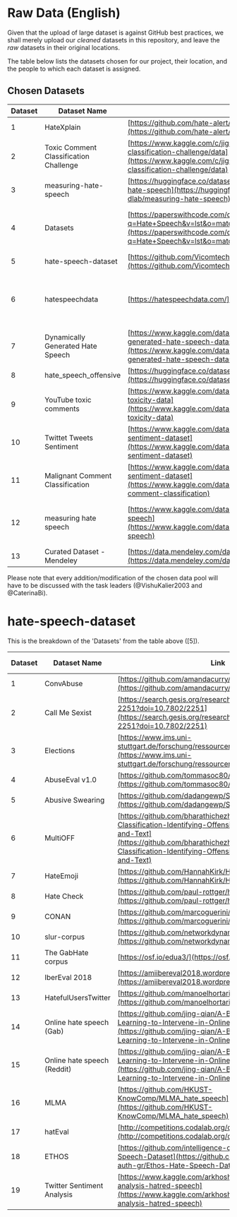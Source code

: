 # Raw Data (English)

Given that the upload of large dataset is against GitHub best practices, we shall merely upload our *cleaned* datasets in this repository, and leave the *raw* datasets in their original locations.

The table below lists the datasets chosen for our project, their location, and the people to which each dataset is assigned.

## Chosen Datasets

| Dataset | Dataset Name | Link | Assigned to | Status  | 
|-|-|-|-|-| 
|1| HateXplain| [https://github.com/hate-alert/HateXplain](https://github.com/hate-alert/HateXplain) | Etendra Verma | in progress  | 
|2| Toxic Comment Classification Challenge | [https://www.kaggle.com/c/jigsaw-toxic-comment-classification-challenge/data](https://www.kaggle.com/c/jigsaw-toxic-comment-classification-challenge/data) | Hyacinth Ampadu | completed | 
|3| measuring-hate-speech | [https://huggingface.co/datasets/ucberkeley-dlab/measuring-hate-speech](https://huggingface.co/datasets/ucberkeley-dlab/measuring-hate-speech) | Ameya Chaudhari | completed | 
|4| Datasets | [https://paperswithcode.com/datasets?q=Hate+Speech&v=lst&o=match&mod=texts&lang=english](https://paperswithcode.com/datasets?q=Hate+Speech&v=lst&o=match&mod=texts&lang=english) | Repeats already used datasets. Do not use for English. See below for Arabic. | N/A | 
|5| hate-speech-dataset | [https://github.com/Vicomtech/hate-speech-dataset](https://github.com/Vicomtech/hate-speech-dataset) |  |  | 
|6| hatespeechdata | [https://hatespeechdata.com/](https://hatespeechdata.com/) | Numerous datasets, see "hate-speech-dataset" for details and assignments. | N/A | 
|7| Dynamically Generated Hate Speech | [https://www.kaggle.com/datasets/usharengaraju/dynamically-generated-hate-speech-dataset](https://www.kaggle.com/datasets/usharengaraju/dynamically-generated-hate-speech-dataset) |   Merabet Asma | in progress | 
|8| hate_speech_offensive | [https://huggingface.co/datasets/hate_speech_offensive](https://huggingface.co/datasets/hate_speech_offensive) | Ameya Chaudhari | completed | 
|9| YouTube toxic comments | [https://www.kaggle.com/datasets/reihanenamdari/youtube-toxicity-data](https://www.kaggle.com/datasets/reihanenamdari/youtube-toxicity-data) | Astha Tripathi | in progress | 
|10| Twittet Tweets Sentiment | [https://www.kaggle.com/datasets/yasserh/twitter-tweets-sentiment-dataset](https://www.kaggle.com/datasets/yasserh/twitter-tweets-sentiment-dataset) | Ameya Chaudhari  | completed | 
|11| Malignant Comment Classification | [https://www.kaggle.com/datasets/yasserh/twitter-tweets-sentiment-dataset](https://www.kaggle.com/datasets/surekharamireddy/malignant-comment-classification) | Vishu Kalier  | completed | 
|12| measuring hate speech | [https://www.kaggle.com/datasets/mobassir/measuring-hate-speech](https://www.kaggle.com/datasets/mobassir/measuring-hate-speech) | Disregard. Combines datasets that are already being pre-processed. | in progress | 
|13| Curated Dataset - Mendeley  | [https://data.mendeley.com/datasets/9sxpkmm8xn](https://data.mendeley.com/datasets/9sxpkmm8xn) | Muthukumaran Manickavasagam | completed | 


Please note that every addition/modification of the chosen data pool will have to be discussed with the task leaders (@VishuKalier2003 and @CaterinaBi).

# hate-speech-dataset

This is the breakdown of the 'Datasets' from the table above ([5]).

| Dataset | Dataset Name | Link | Assigned to | Status   |
|-|-|-|-|-|
|1| ConvAbuse | [https://github.com/amandacurry/convabuse](https://github.com/amandacurry/convabuse) | - | disregard |
|2| Call Me Sexist | [https://search.gesis.org/research_data/SDN-10.7802-2251?doi=10.7802/2251](https://search.gesis.org/research_data/SDN-10.7802-2251?doi=10.7802/2251) | - | disregard |
|3| Elections | [https://www.ims.uni-stuttgart.de/forschung/ressourcen/korpora/stance-hof/](https://www.ims.uni-stuttgart.de/forschung/ressourcen/korpora/stance-hof/) |         |  |
|4| AbuseEval v1.0 | [https://github.com/tommasoc80/AbuseEval](https://github.com/tommasoc80/AbuseEval) |         |  |
|5| Abusive Swearing | [https://github.com/dadangewp/SWAD-Repository](https://github.com/dadangewp/SWAD-Repository) |  Vishu Kalier | Completed |
|6| MultiOFF | [https://github.com/bharathichezhiyan/Multimodal-Meme-Classification-Identifying-Offensive-Content-in-Image-and-Text](https://github.com/bharathichezhiyan/Multimodal-Meme-Classification-Identifying-Offensive-Content-in-Image-and-Text) |         |  |
|7| HateEmoji | [https://github.com/HannahKirk/Hatemoji](https://github.com/HannahKirk/Hatemoji) |         |  |
|8| Hate Check | [https://github.com/paul-rottger/hatecheck-data](https://github.com/paul-rottger/hatecheck-data) | Caterina Bonan | completed |
|9| CONAN | [https://github.com/marcoguerini/CONAN](https://github.com/marcoguerini/CONAN) |         |  |
|10| slur-corpus | [https://github.com/networkdynamics/slur-corpus](https://github.com/networkdynamics/slur-corpus) | Caterina Bonan | completed |
|11| The GabHate corpus | [https://osf.io/edua3/](https://osf.io/edua3/) |         |  |
|12| IberEval 2018 | [https://amiibereval2018.wordpress.com/imnt-dates/data/](https://amiibereval2018.wordpress.com/imnt-dates/data/) |         |  |
|13| HatefulUsersTwitter | [https://github.com/manoelhortaribeiro/HatefulUsersTwitter](https://github.com/manoelhortaribeiro/HatefulUsersTwitter) |   |  |
|14| Online hate speech (Gab) | [https://github.com/jing-qian/A-Benchmark-Dataset-for-Learning-to-Intervene-in-Online-Hate-Speech](https://github.com/jing-qian/A-Benchmark-Dataset-for-Learning-to-Intervene-in-Online-Hate-Speech) | aya abdalsalam | in progress |
|15| Online hate speech (Reddit) | [https://github.com/jing-qian/A-Benchmark-Dataset-for-Learning-to-Intervene-in-Online-Hate-Speech](https://github.com/jing-qian/A-Benchmark-Dataset-for-Learning-to-Intervene-in-Online-Hate-Speech) | Aya Abdalsalam | in progress |
|16| MLMA | [https://github.com/HKUST-KnowComp/MLMA_hate_speech](https://github.com/HKUST-KnowComp/MLMA_hate_speech) |         |  |
|17| hatEval | [http://competitions.codalab.org/competitions/19935](http://competitions.codalab.org/competitions/19935) | Rujuta Karekar  | in progress |
|18| ETHOS | [https://github.com/intelligence-csd-auth-gr/Ethos-Hate-Speech-Dataset](https://github.com/intelligence-csd-auth-gr/Ethos-Hate-Speech-Dataset) | Vishu Kalier | In Progress |
|19| Twitter Sentiment Analysis | [https://www.kaggle.com/arkhoshghalb/twitter-sentiment-analysis-hatred-speech](https://www.kaggle.com/arkhoshghalb/twitter-sentiment-analysis-hatred-speech) |  Rubaiyat Islam       | in progress |
